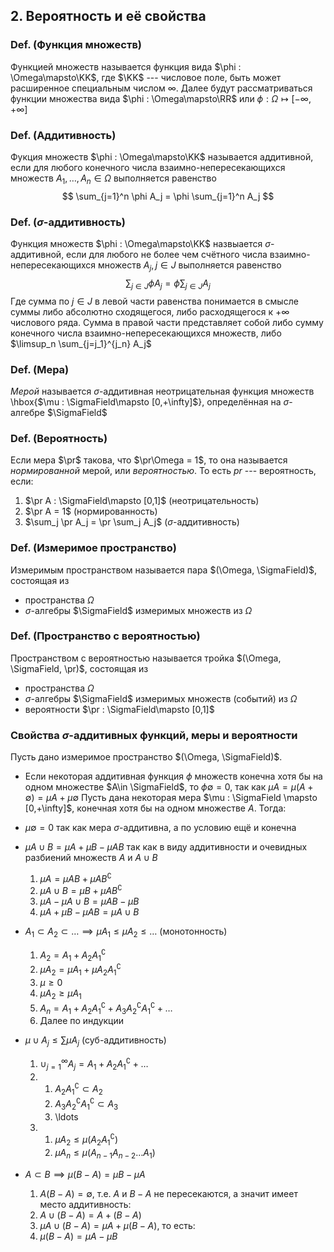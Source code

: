 ## 2. Вероятность и её свойства ##


### Def. (Функция множеств)
Функцией множеств называется функция вида $\phi : \Omega\mapsto\KK$,
где $\KK$ --- числовое поле, быть может расширенное специальным числом $\infty$.
Далее будут рассматриваться функции множества вида
$\phi : \Omega\mapsto\RR$ или $\phi : \Omega\mapsto [-\infty,+\infty]$

### Def. (Аддитивность) ###
Фукция множеств $\phi : \Omega\mapsto\KK$ называется аддитивной,
если для любого конечного числа
взаимно-непересекающихся множеств $A_{1}, \ldots, A_n \in \Omega$ выполняется равенство
$$ \sum_{j=1}^n \phi A_j = \phi \sum_{j=1}^n A_j $$

### Def. ($\sigma$-аддитивность) ###
Функция множеств $\phi : \Omega\mapsto\KK$ назвыается $\sigma$-аддитивной,
если для любого не более чем счётного числа взаимно-непересекающихся множеств $A_{j}, j\in J$
выполняется равенство
$$ \sum_{j\in J} \phi A_{j} = \phi \sum_{j\in J} A_{j} $$
Где сумма по $j\in J$ в левой части равенства понимается в смысле
суммы либо абсолютно сходящегося,
либо расходящегося к $+\infty$ числового ряда.
Сумма в правой части представляет собой либо сумму конечного числа взаимно-непересекающихся множеств,
либо $\limsup_n \sum_{j=j_1}^{j_n} A_j$

### Def. (Мера) ###
*Мерой* называется $\sigma$-аддитивная неотрицательная функция множеств \hbox{$\mu : \SigmaField\mapsto [0,+\infty]$},
определённая на $\sigma$-алгебре $\SigmaField$

### Def. (Вероятность) ###
Если мера $\pr$ такова, что $\pr\Omega = 1$, то она называется *нормированной* мерой, или *вероятностью*.
То есть $pr$ --- вероятность, если:

1.  $\pr A : \SigmaField\mapsto [0,1]$  (неотрицательность)
2.  $\pr A = 1$                         (нормированность)
2.  $\sum_j \pr A_j = \pr \sum_j A_j$   ($\sigma$-аддитивность)

### Def. (Измеримое пространство) ###
Измеримым пространством называется пара $(\Omega, \SigmaField)$, состоящая из

* пространства $\Omega$
* $\sigma$-алгебры $\SigmaField$ измеримых множеств из $\Omega$

### Def. (Пространство с вероятностью) ###
Пространством с вероятностью называется тройка $(\Omega, \SigmaField, \pr)$, состоящая из

* пространства $\Omega$
* $\sigma$-алгебры $\SigmaField$ измеримых множеств (событий) из $\Omega$
* вероятности $\pr : \SigmaField\mapsto [0,1]$

### Свойства $\sigma$-аддитивных функций, меры и вероятности ###
Пусть дано измеримое пространство $(\Omega, \SigmaField)$.

* Если некоторая аддитивная функция $\phi$ множеств конечна хотя бы на одном множестве $A\in \SigmaField$,
  то $\phi\emptyset = 0$, так как $\mu A = \mu (A+\emptyset) = \mu A + \mu\emptyset$
Пусть дана некоторая мера $\mu : \SigmaField \mapsto [0,+\infty]$, конечная хотя бы на одном множестве $A$.
Тогда:

* $\mu\emptyset = 0$
  так как мера $\sigma$-аддитивна, а по условию ещё и конечна
* $\mu A\cup B = \mu A + \mu B - \mu AB$
  так как в виду аддитивности и очевидных разбиений множеств $A$ и $A\cup B$
    1. $\mu A       = \mu AB +  \mu A B^\complement$
    2. $\mu A\cup B = \mu B  +  \mu A B^\complement$
    3. $\mu A - \mu A\cup B = \mu AB - \mu B$
    4. $\mu A + \mu B - \mu AB = \mu A\cup B$
* $A_{1}\subset A_{2} \subset\ldots \implies \mu A_{1} \leq \mu A_{2} \leq \ldots$ (монотонность)
    1. $A_2 = A_1 + A_2 A_1^\complement$
    2. $\mu A_2 = \mu A_1 + \mu A_2 A_1^\complement$
    3. $\mu \geq 0$
    4. $\mu A_2 \geq \mu A_1$
    5. $A_n = A_1 + A_2 A_1^\complement + A_3 A_2^\complement A_1^\complement + \ldots$
    6. Далее по индукции
* $\mu \cup A_j \leq \sum \mu A_j$ (суб-аддитивность)
    1. $\cup_{j=1}^\infty A_j = A_1 + A_2 A_1^\complement + \ldots$
    2.  1. $A_2 A_1^\complement \subset A_2$
        2. $A_3 A_2^\complement A_1^\complement \subset A_3$
        3. \ldots
    3.  1. $\mu A_2 \leq \mu (A_2 A_1^\complement)$
        2. $\mu A_n \leq \mu (A_{n-1} A_{n-2} \ldots A_1)$
* $A \subset B \implies \mu (B - A) = \mu B - \mu A$
    1. $A (B-A) = \emptyset$, т.е. $A$ и $B-A$ не пересекаются, а значит имеет место аддитивность:
    2. $A \cup (B-A) = A + (B-A)$
    3. $\mu A\cup (B-A) = \mu A + \mu (B-A)$, то есть:
    5. $\mu (B-A) = \mu A - \mu B$
